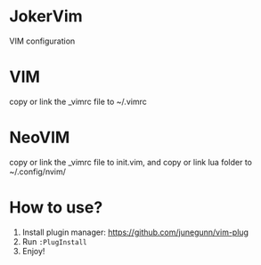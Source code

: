 # JokerVim
VIM configuration

# VIM

copy or link the _vimrc file to ~/.vimrc

# NeoVIM

copy or link the _vimrc file to init.vim, and copy or link lua folder to ~/.config/nvim/

# How to use?

1. Install plugin manager: https://github.com/junegunn/vim-plug
2. Run `:PlugInstall`
3. Enjoy!
